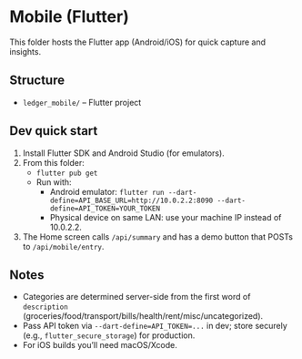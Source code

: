# Mobile (Flutter)

This folder hosts the Flutter app (Android/iOS) for quick capture and insights.

## Structure
- `ledger_mobile/` – Flutter project

## Dev quick start
1. Install Flutter SDK and Android Studio (for emulators).
2. From this folder:
   - `flutter pub get`
   - Run with:
     - Android emulator: `flutter run --dart-define=API_BASE_URL=http://10.0.2.2:8090 --dart-define=API_TOKEN=YOUR_TOKEN`
     - Physical device on same LAN: use your machine IP instead of 10.0.2.2.
3. The Home screen calls `/api/summary` and has a demo button that POSTs to `/api/mobile/entry`.

## Notes
- Categories are determined server-side from the first word of `description` (groceries/food/transport/bills/health/rent/misc/uncategorized).
- Pass API token via `--dart-define=API_TOKEN=...` in dev; store securely (e.g., `flutter_secure_storage`) for production.
- For iOS builds you’ll need macOS/Xcode.
